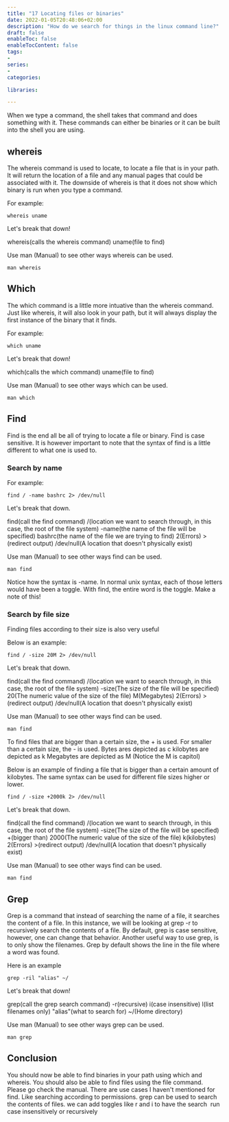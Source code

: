 ```yaml
---
title: "17 Locating files or binaries"
date: 2022-01-05T20:48:06+02:00
description: "How do we search for things in the linux command line?"
draft: false
enableToc: false
enableTocContent: false
tags:
-
series:
-
categories:

libraries:

---
```


When we type a command, the shell takes that command and does something with it.
These commands can either be binaries or it can be built into the shell you are using.

## whereis

The whereis command is used to locate, to locate a file that is in your path.
It will return the location of a file and any manual pages that could be associated with it.
The downside of whereis is that it does not show which binary is run when you type a command.

For example:

```
whereis uname
```

Let's break that down!

whereis(calls the whereis command) uname(file to find)

Use man (Manual) to see other ways whereis can be used.

```
man whereis
```

## Which

The which command is a little more intuative than the whereis command.
Just like whereis, it will also look in your path, but it will always display the first instance of the binary that it finds.

For example:

```
which uname
```

Let's break that down!

which(calls the which command) uname(file to find)

Use man (Manual) to see other ways which can be used.

```
man which
```

## Find

Find is the end all be all of trying to locate a file or binary.
Find is case sensitive.
It is however important to note that the syntax of find is a little different to what one is used to.

### Search by name

For example:

```
find / -name bashrc 2> /dev/null
```

Let's break that down.

find(call the find command) /(location we want to search through, in this case, the root of the file system) -name(the name of the file will be specified) bashrc(the name of the file we are trying to find) 2(Errors) >(redirect output) /dev/null(A location that doesn't physically exist)

Use man (Manual) to see other ways find can be used.

```
man find
```

Notice how the syntax is -name. In normal unix syntax, each of those letters would have been a toggle.
With find, the entire word is the toggle.
Make a note of this!

### Search by file size

Finding files according to their size is also very useful

Below is an example:

```
find / -size 20M 2> /dev/null
```

Let's break that down.

find(call the find command) /(location we want to search through, in this case, the root of the file system) -size(The size of the file will be specified) 20(The numeric value of the size of the file) M(Megabytes) 2(Errors) >(redirect output) /dev/null(A location that doesn't physically exist)

Use man (Manual) to see other ways find can be used.

```
man find
```

To find files that are bigger than a certain size, the + is used.
For smaller than a certain size, the - is used.
Bytes ares depicted as c
kilobytes are depicted as k
Megabytes are depicted as M (Notice the M is capitol)

Below is an example of finding a file that is bigger than a certain amount of kilobytes.
The same syntax can be used for different file sizes higher or lower.

```
find / -size +2000k 2> /dev/null
```

Let's break that down.

find(call the find command) /(location we want to search through, in this case, the root of the file system) -size(The size of the file will be specified) +(bigger than) 2000(The numeric value of the size of the file) k(kilobytes) 2(Errors) >(redirect output) /dev/null(A location that doesn't physically exist)

Use man (Manual) to see other ways find can be used.

```
man find
```

## Grep

Grep is a command that instead of searching the name of a file, it searches the content of a file.
In this instance, we will be looking at grep -r to recursively search the contents of a file.
By default, grep is case sensitive, however, one can change that behavior.
Another useful way to use grep, is to only show the filenames. 
Grep by default shows the line in the file where a word was found.


Here is an example

```
grep -ril "alias" ~/
```

Let's break that down!

grep(call the grep search command) -r(recursive) i(case insensitive) l(list filenames only) "alias"(what to search for) ~/(Home directory)

Use man (Manual) to see other ways grep can be used.

```
man grep
```

## Conclusion

You should now be able to find binaries in your path using which and whereis.
You should also be able to find files using the file command.
Please go check the manual. There are use cases I haven't mentioned for find.
Like searching according to permissions.
grep can be used to search the contents of files. we can add toggles like r and i to have the search  run case insensitively or recursively